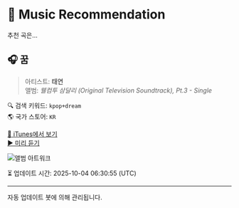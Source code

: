 
# 🎵 Music Recommendation

추천 곡은...

## 🎧 꿈  
> 아티스트: **태연**  
> 앨범: _웰컴투 삼달리 (Original Television Soundtrack), Pt.3 - Single_  

🔍 검색 키워드: `kpop+dream`  
🌎 국가 스토어: `KR`

[🔗 iTunes에서 보기](https://music.apple.com/kr/album/%EA%BF%88/1721302253?i=1721302254&uo=4)  
[▶️ 미리 듣기](https://audio-ssl.itunes.apple.com/itunes-assets/AudioPreview116/v4/53/64/ef/5364efdc-dd70-958e-8502-a84dfebaa80a/mzaf_16109505165088176113.plus.aac.p.m4a)

![앨범 아트워크](https://is1-ssl.mzstatic.com/image/thumb/Music116/v4/4c/02/38/4c023898-f560-fe49-3f12-f395b9e6ae27/191953323527.jpg/100x100bb.jpg)

⏳ 업데이트 시간: 2025-10-04 06:30:55 (UTC)

---
자동 업데이트 봇에 의해 관리됩니다.

